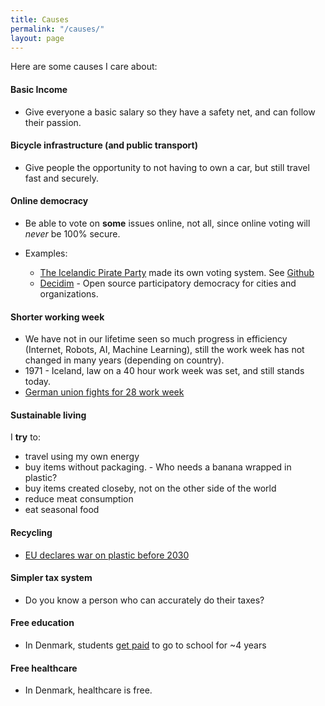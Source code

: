 ```yaml
---
title: Causes
permalink: "/causes/"
layout: page
---
```


Here are some causes I care about:

#### Basic Income
* Give everyone a basic salary so they have a safety net, and can follow their passion.

#### Bicycle infrastructure (and public transport)
* Give people the opportunity to not having to own a car, but still travel fast and securely.

#### Online democracy
* Be able to vote on **some** issues online, not all, since online voting will *never* be 100% secure.

* Examples:
  * [The Icelandic Pirate Party](https://x.piratar.is/polity/1/) made its own voting system. See [Github](https://github.com/piratar/wasa2il)
  * [Decidim](https://decidim.org) - Open source participatory democracy for cities and organizations.


#### Shorter working week
* We have not in our lifetime seen so much progress in efficiency (Internet, Robots, AI, Machine Learning), still the work week has not changed in many years (depending on country).
* 1971 - Iceland, law on a 40 hour work week was set, and still stands today.
* [German union fights for 28 work week](http://www.independent.co.uk/voices/four-day-working-week-german-union-28-hours-uk-fight-for-the-same-a7996261.html)

#### Sustainable living
I **try** to:

* travel using my own energy
* buy items without packaging. - Who needs a banana wrapped in plastic?
* buy items created closeby, not on the other side of the world
* reduce meat consumption
* eat seasonal food

#### Recycling
* [EU declares war on plastic before 2030](https://www.theguardian.com/environment/2018/jan/16/eu-declares-war-on-plastic-waste-2030)

#### Simpler tax system
* Do you know a person who can accurately do their taxes?

#### Free education
* In Denmark, students [get paid](http://www.su.dk/english/) to go to school for ~4 years

#### Free healthcare
* In Denmark, healthcare is free.


